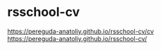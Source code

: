 # rsschool-cv

https://pereguda-anatoliy.github.io/rsschool-cv/cv  
https://pereguda-anatoliy.github.io/rsschool-cv/  
